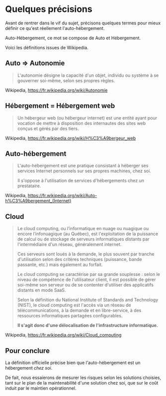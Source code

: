 # Quelques précisions

Avant de rentrer dans le vif du sujet, 
précisons quelques termes pour mieux définir ce qu'est réellement l'auto-hébergement.

Auto-Hébergement, ce mot se compose de Auto et Hébergement.

Voici les définitions issues de Wikipedia.

## Auto => Autonomie

> L'autonomie désigne la capacité d'un objet, 
> individu ou système à se gouverner soi-même, 
> selon ses propres règles.

Wikipedia, <https://fr.wikipedia.org/wiki/Autonomie>

## Hébergement = Hébergement web

> Un hébergeur web (ou hébergeur internet) est 
> une entité ayant pour vocation 
> de mettre à disposition des internautes 
> des sites web conçus et gérés par des tiers.

Wikipedia, <https://fr.wikipedia.org/wiki/H%C3%A9bergeur_web>

## Auto-hébergement

> L'auto-hébergement est une pratique 
> consistant à héberger ses services Internet personnels 
> sur ses propres machines, chez soi. 
> 
> Il s'oppose à l'utilisation de services d'hébergements chez un prestataire.

Wikipedia, <https://fr.wikipedia.org/wiki/Auto-h%C3%A9bergement_(Internet)>

## Cloud

> Le cloud computing, 
> ou l’informatique en nuage ou nuagique ou encore l’infonuagique (au Québec), 
> est l'exploitation de la puissance de calcul 
> ou de stockage de serveurs informatiques distants 
> par l'intermédiaire d'un réseau, généralement internet. 
> 
> Ces serveurs sont loués à la demande, 
> le plus souvent par tranche d'utilisation selon des critères techniques 
> (puissance, bande passante, etc.) mais également au forfait. 
> 
> Le cloud computing se caractérise par sa grande souplesse : 
> selon le niveau de compétence de l'utilisateur client, 
> il est possible de gérer soi-même son serveur 
> ou de se contenter d'utiliser des applicatifs distants en mode SaaS. 
> 
> Selon la définition du National Institute of Standards and Technology (NIST), 
> le cloud computing est l'accès via un réseau de télécommunications, 
> à la demande et en libre-service, 
> à des ressources informatiques partagées configurables. 
> 
> **Il s'agit donc d'une délocalisation de l'infrastructure informatique.**

Wikipedia, <https://fr.wikipedia.org/wiki/Cloud_computing>

## Pour conclure

La définition officielle précise bien 
que l'auto-hébergement est un hébergement *chez soi*.

De fait, nous essaierons de mesurer les risques selon les solutions choisies,
tant sur le plan de la maintenabilité d'une solution chez soi,
que sur le coût induit par le maintien opérationnel.